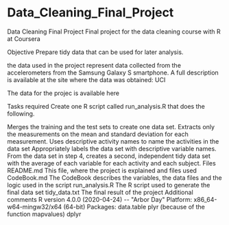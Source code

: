 # Data_Cleaning_Final_Project
Data Cleaning Final Project
Final project for the data cleaning course with R at Coursera

Objective
Prepare tidy data that can be used for later analysis.

the data used in the project represent data collected from the accelerometers from the Samsung Galaxy S smartphone. A full description is available at the site where the data was obtained: UCI

The data for the projec is available here

Tasks required
Create one R script called run_analysis.R that does the following.

Merges the training and the test sets to create one data set.
Extracts only the measurements on the mean and standard deviation for each measurement.
Uses descriptive activity names to name the activities in the data set
Appropriately labels the data set with descriptive variable names.
From the data set in step 4, creates a second, independent tidy data set with the average of each variable for each activity and each subject.
Files
README.md
This file, where the project is explained and files used
CodeBook.md
The CodeBook describes the variables, the data files and the logic used in the script
run_analysis.R
The R script used to generate the final data set
tidy_data.txt
The final result of the project
Additional comments
R version 4.0.0 (2020-04-24) -- "Arbor Day"
Platform: x86_64-w64-mingw32/x64 (64-bit)
Packages:
data.table
plyr (because of the function mapvalues)
dplyr
